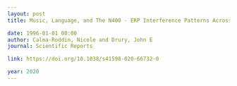 ```yaml
---
layout: post
title: Music, Language, and The N400 - ERP Interference Patterns Across Cognitive Domains

date: 1996-01-01 00:00
author: Calma-Roddin, Nicole and Drury, John E
journal: Scientific Reports

link: https://doi.org/10.1038/s41598-020-66732-0

year: 2020
---
```



